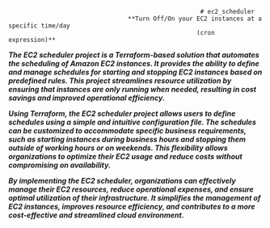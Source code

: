                                                          # ec2_scheduler
                                     **Turn Off/On your EC2 instances at a specific time/day
                                                        (cron expression)**


***The EC2 scheduler project is a Terraform-based solution that automates the scheduling of Amazon EC2 instances. It provides the ability to define and manage schedules for starting and stopping EC2 instances based on predefined rules. This project streamlines resource utilization by ensuring that instances are only running when needed, resulting in cost savings and improved operational efficiency.***

***Using Terraform, the EC2 scheduler project allows users to define schedules using a simple and intuitive configuration file. The schedules can be customized to accommodate specific business requirements, such as starting instances during business hours and stopping them outside of working hours or on weekends. This flexibility allows organizations to optimize their EC2 usage and reduce costs without compromising on availability.***


***By implementing the EC2 scheduler, organizations can effectively manage their EC2 resources, reduce operational expenses, and ensure optimal utilization of their infrastructure. It simplifies the management of EC2 instances, improves resource efficiency, and contributes to a more cost-effective and streamlined cloud environment.***
